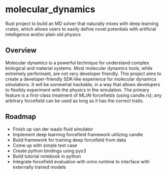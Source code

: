 # molecular_dynamics
Rust project to build an MD solver that naturally mixes with deep learning crates, which allows users to easily define novel potentials with artificial intelligence and/or plain old physics

## Overview

Molecular dynamics is a powerful technique for understand complex biological and material systems. Most molecular dynamics tools, while extremely performant, are not very developer friendly.
This project aims to create a developer-friendly SDK-like experience for molecular dynamics simulations. It will be somewhat hackable, in a way that allows developers to flexibly experiment
with the physics in the simulation. The primary feature is a first-class treatment of ML/AI forcefields (using candle.rs); any arbitrary forcefield can be used as long as it has the correct
traits.

## Roadmap

- Finish up van der waals fluid simulator
- Implement deep learning forcefield framework utilizing candle
- Build framework for training deep forcefield from data
- Come up with simple test case
- Create python bindings using pyo3
- Build tutorial notebook in python
- Integrate forcefield evaluation with onnx runtime to interface with externally trained models

